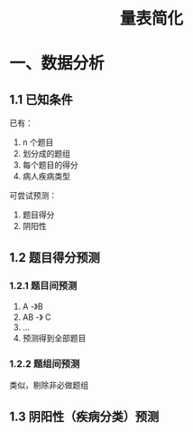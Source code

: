 

<h1><center>量表简化</center></h1>

# 一、数据分析

## 1.1 已知条件

已有：

1. n 个题目
2. 划分成的题组
3. 每个题目的得分
4. 病人疾病类型



可尝试预测：

1. 题目得分
2. 阴阳性



## 1.2 题目得分预测

### 1.2.1 题目间预测 

1. A -》B
2. AB -》 C
3. ...
4. 预测得到全部题目



### 1.2.2 题组间预测

类似，剔除非必做题组



## 1.3 阴阳性（疾病分类）预测

